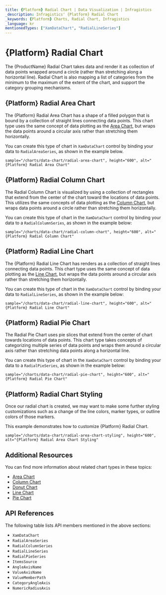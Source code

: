 ```yaml
---
title: {Platform} Radial Chart | Data Visualization | Infragistics
_description: Infragistics' {Platform} Radial Chart
_keywords: {Platform} Charts, Radial Chart, Infragistics
_language: kr
mentionedTypes: ["XamDataChart", "RadialLineSeries"]
---
```

# {Platform} Radial Chart

The {ProductName} Radial Chart takes data and render it as collection of data points wrapped around a circle (rather than stretching along a horizontal line). Radial Chart is also mapping a list of categories from the minimum to the maximum of the extent of the chart, and support the category grouping mechanisms.

## {Platform} Radial Area Chart

The {Platform} Radial Area Chart has a shape of a filled polygon that is bound by a collection of straight lines connecting data points. This chart type uses the same concept of data plotting as the [Area Chart](area-chart.md), but wraps the data points around a circular axis rather than stretching them horizontally.

You can create this type of chart in `XamDataChart` control by binding your data to `RadialAreaSeries`, as shown in the example below.

`sample="/charts/data-chart/radial-area-chart", height="600", alt="{Platform} Radial Area Chart"`



<div class="divider--half"></div>

## {Platform} Radial Column Chart

The Radial Column Chart is visualized by using a collection of rectangles that extend from the center of the chart toward the locations of data points. This utilizes the same concepts of data plotting as the [Column Chart](column-chart.md), but wraps data points around a circle rather than stretching them horizontally.

You can create this type of chart in the `XamDataChart` control by binding your data to a `RadialColumnSeries`, as shown in the example below:

`sample="/charts/data-chart/radial-column-chart", height="600", alt="{Platform} Radial Column Chart"`



<div class="divider--half"></div>

## {Platform} Radial Line Chart

The {Platform} Radial Line Chart has renders as a collection of straight lines connecting data points. This chart type uses the same concept of data plotting as the [Line Chart](line-chart.md), but wraps the data points around a circular axis rather than stretching them horizontally.

You can create this type of chart in the `XamDataChart` control by binding your data to `RadialLineSeries`, as shown in the example below:

`sample="/charts/data-chart/radial-line-chart", height="600", alt="{Platform} Radial Line Chart"`



<div class="divider--half"></div>

## {Platform} Radial Pie Chart

The Radial Pie Chart uses pie slices that extend from the center of chart towards locations of data points. This chart type takes concepts of categorizing multiple series of data points and wraps them around a circular axis rather than stretching data points along a horizontal line.

You can create this type of chart in the `XamDataChart` control by binding your data to a `RadialPieSeries`, as shown in the example below:

`sample="/charts/data-chart/radial-pie-chart", height="600", alt="{Platform} Radial Pie Chart"`



<div class="divider--half"></div>

## {Platform} Radial Chart Styling

Once our radial chart is created, we may want to make some further styling customizations such as a change of the line colors, marker types, or outline colors of those markers.

This example demonstrates how to customize {Platform} Radial Chart.

`sample="/charts/data-chart/radial-area-chart-styling", height="600", alt="{Platform} Radial Area Chart Styling"`



<div class="divider--half"></div>


## Additional Resources

You can find more information about related chart types in these topics:

- [Area Chart](area-chart.md)
- [Column Chart](column-chart.md)
- [Donut Chart](donut-chart.md)
- [Line Chart](line-chart.md)
- [Pie Chart](pie-chart.md)

## API References

The following table lists API members mentioned in the above sections:

- `XamDataChart`
- `RadialAreaSeries`
- `RadialColumnSeries`
- `RadialLineSeries`
- `RadialPieSeries`
- `ItemsSource`
- `AngleAxisName`
- `ValueAxisName`
- `ValueMemberPath`
- `CategoryAngleAxis`
- `NumericRadiusAxis`

